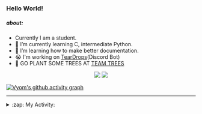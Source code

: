### Hello World!

##### about:
- Currently I am a student.
- 🌱 I’m currently learning C, intermediate Python.
- 🌱 I’m learning how to make better documentation.
- 😭 I'm working on [TearDrops](https://github.com/Vyvy-vi/TearDrops)(Discord Bot)
- 🌱 GO PLANT SOME TREES AT [TEAM TREES](https://teamtrees.org/)

<p align="center">
  <a href="https://twitter.com/Vyvy_viM"><img target="_blank" src="https://img.shields.io/badge/twitter%20@Vyvy_viM-0D95E8?style=for-the-badge&logo=twitter&logoColor=white"/></a> 
  <a href="https://vyvy-vi.github.io/portfolio"><img target="_blank" src="https://img.shields.io/badge/-I%27m_craving_for_open_source-green?style=for-the-badge&logo=github&logoColor=black"/></a> 
</p>

[![Vyom's github activity graph](https://activity-graph.herokuapp.com/graph?username=Vyvy-vi)](https://github.com/ashutosh00710/github-readme-activity-graph)

---
<details>
  <summary>:zap: My Activity:</summary>
  
<!--START_SECTION:waka-->
**I'm a Night 🦉** 

```text
🌞 Morning    29 commits     █░░░░░░░░░░░░░░░░░░░░░░░░   4.99% 
🌆 Daytime    115 commits    █████░░░░░░░░░░░░░░░░░░░░   19.79% 
🌃 Evening    231 commits    ██████████░░░░░░░░░░░░░░░   39.76% 
🌙 Night      206 commits    ████████░░░░░░░░░░░░░░░░░   35.46%

```
📅 **I'm Most Productive on Sunday** 

```text
Monday       68 commits     ███░░░░░░░░░░░░░░░░░░░░░░   11.7% 
Tuesday      91 commits     ████░░░░░░░░░░░░░░░░░░░░░   15.66% 
Wednesday    87 commits     ███░░░░░░░░░░░░░░░░░░░░░░   14.97% 
Thursday     81 commits     ███░░░░░░░░░░░░░░░░░░░░░░   13.94% 
Friday       38 commits     █░░░░░░░░░░░░░░░░░░░░░░░░   6.54% 
Saturday     75 commits     ███░░░░░░░░░░░░░░░░░░░░░░   12.91% 
Sunday       141 commits    ██████░░░░░░░░░░░░░░░░░░░   24.27%

```


📊 **This Week I Spent My Time On** 

```text
🔥 Editors: 
Vim                      9 hrs 19 mins       ███████████████████░░░░░░   77.38% 
VS Code                  2 hrs 43 mins       █████░░░░░░░░░░░░░░░░░░░░   22.62%

🐱‍💻 Projects: 
Shepherd-bot             6 hrs 18 mins       █████████████░░░░░░░░░░░░   52.35% 
crypto-price-bot         2 hrs 42 mins       █████░░░░░░░░░░░░░░░░░░░░   22.55% 
TEC-Discord-Automation   47 mins             █░░░░░░░░░░░░░░░░░░░░░░░░   6.52% 
awesome-quincy-larson-ema37 mins             █░░░░░░░░░░░░░░░░░░░░░░░░   5.21% 
assistant-bee            37 mins             █░░░░░░░░░░░░░░░░░░░░░░░░   5.15%

```


 Last Updated on 22/07/2021
<!--END_SECTION:waka-->
</details>
